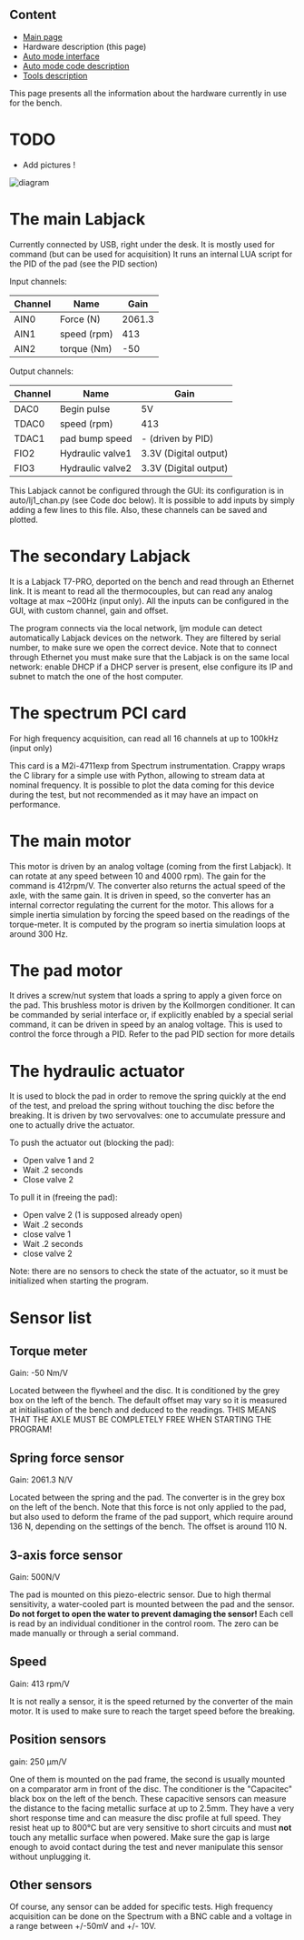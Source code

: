 Content
-------

* [Main page](help.html)
* Hardware description (this page)
* [Auto mode interface](interface.html)
* [Auto mode code description](auto.html)
* [Tools description](tools.html)

This page presents all the information about the hardware currently in use
for the bench.

TODO
====
* Add pictures !

![diagram](../img/diagram_low.png)

The main Labjack
================
Currently connected by USB, right under the desk.
It is mostly used for command (but can be used for acquisition)
It runs an internal LUA script for the PID of the pad (see the PID section)

Input channels:

|Channel    |Name       |Gain       |
|-----------|-----------|-----------|
|AIN0       |Force (N)  |2061.3     |
|AIN1       |speed (rpm)|413        |
|AIN2       |torque (Nm)|-50        |

Output channels:

|Channel    |Name            |Gain                   |
|-----------|----------------|-----------------------|
|DAC0       |Begin pulse     |5V                     |
|TDAC0      |speed (rpm)     |413                    |
|TDAC1      |pad bump speed  |- (driven by PID)      |
|FIO2       |Hydraulic valve1|3.3V (Digital output)  |
|FIO3       |Hydraulic valve2|3.3V (Digital output)  |

This Labjack cannot be configured through the GUI: its configuration is
in auto/lj1_chan.py (see Code doc below).
It is possible to add inputs by simply adding a few lines to this file.
Also, these channels can be saved and plotted.


The secondary Labjack
=====================
It is a Labjack T7-PRO, deported on the bench and read through an Ethernet link.
It is meant to read all the thermocouples, but can read any analog voltage
at max ~200Hz (input only).
All the inputs can be configured in the GUI, with custom channel, gain and
offset.

The program connects via the local network, ljm module can detect automatically
Labjack devices on the network. They are filtered by serial number, to make
sure we open the correct device. Note that to connect through Ethernet you must
make sure that the Labjack is on the same local network: enable DHCP if a DHCP
server is present, else configure its IP and subnet to match the one of the
host computer.

The spectrum PCI card
=====================
For high frequency acquisition, can read all 16
channels at up to 100kHz (input only)

This card is a M2i-4711exp from Spectrum instrumentation. Crappy wraps the
C library for a simple use with Python, allowing to stream data at nominal
frequency. It is possible to plot the data coming for this device during
the test, but not recommended as it may have an impact on performance.

The main motor
==============
This motor is driven by an analog voltage (coming from the first Labjack).
It can rotate at any speed between 10 and 4000 rpm). The gain for the command
is 412rpm/V. The converter also returns the actual speed of the axle, with
the same gain. It is driven in speed, so the converter has an internal corrector
regulating the current for the motor. This allows for a simple inertia
simulation by forcing the speed based on the readings of the torque-meter.
It is computed by the program so inertia simulation loops at around 300 Hz.

The pad motor
=============
It drives a screw/nut system that loads a spring to apply a given force
on the pad. This brushless motor is driven by the Kollmorgen conditioner.
It can be commanded by serial interface or, if explicitly enabled by a
special serial command, it can be driven in speed by an analog voltage.
This is used to control the force through a PID. Refer to the pad PID section
for more details

The hydraulic actuator
======================
It is used to block the pad in order to remove the spring quickly at the end
of the test, and preload the spring without touching the disc before the
breaking. It is driven by two servovalves: one to accumulate pressure and one
to actually drive the actuator.

To push the actuator out (blocking the pad):

* Open valve 1 and 2
* Wait .2 seconds
* Close valve 2

To pull it in (freeing the pad):

* Open valve 2 (1 is supposed already open)
* Wait .2 seconds
* close valve 1
* Wait .2 seconds
* close valve 2

Note: there are no sensors to check the state of the actuator, so it must
be initialized when starting the program.


Sensor list
===========
Torque meter
------------
Gain: -50 Nm/V

Located between the flywheel and the disc. It is conditioned by the
grey box on the left of the bench. The default offset may vary so
it is measured at initialisation of the bench and deduced to the readings.
THIS MEANS THAT THE AXLE MUST BE COMPLETELY FREE WHEN STARTING THE PROGRAM!

Spring force sensor
-------------------
Gain: 2061.3 N/V

Located between the spring and the pad. The converter is in the grey box
on the left of the bench.
Note that this force is not only applied to the pad, but also used to deform
the frame of the pad support, which require around 136 N, depending on the
settings of the bench. The offset is around 110 N.

3-axis force sensor
-------------------
Gain: 500N/V

The pad is mounted on this piezo-electric sensor. Due to high thermal
sensitivity, a water-cooled part is mounted between the pad and the sensor.
**Do not forget to open the water to prevent damaging the sensor!**
Each cell is read by an individual conditioner in the control room. The
zero can be made manually or through a serial command.


Speed
-----
Gain: 413 rpm/V

It is not really a sensor, it is the speed returned by the converter of the main
motor. It is used to make sure to reach the target speed before the breaking.

Position sensors
----------------
gain: 250 µm/V

One of them is mounted on the pad frame, the second is usually mounted
on a comparator arm in front of the disc. The conditioner is the
"Capacitec" black box on the left of the bench.
These capacitive sensors can measure the distance to the facing metallic
surface at up to 2.5mm. They have a very short response time and can
measure the disc profile at full speed. They resist heat up to 800°C but
are very sensitive to short circuits and must **not** touch any metallic surface
when powered. Make sure the gap is large enough to avoid contact during the
test and never manipulate this sensor without unplugging it.

Other sensors
-------------
Of course, any sensor can be added for specific tests. High frequency
acquisition can be done on the Spectrum with a BNC cable and a voltage
in a range between +/-50mV and +/- 10V.
